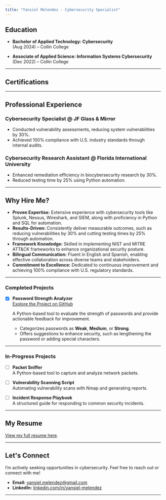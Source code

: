 ```yaml
---
title: "Yansiel Melendez - Cybersecurity Specialist"
---
```


##  Education
- **Bachelor of Applied Technology: Cybersecurity**  
  (Aug 2024) – Collin College  

- **Associate of Applied Science: Information Systems Cybersecurity**  
  (Dec 2022) – Collin College  

---

##  Certifications

<div data-iframe-width="150" data-iframe-height="270" data-share-badge-id="15c4becc-3880-49e4-bcb3-f842ac092a2e" data-share-badge-host="https://www.credly.com"></div>
<script type="text/javascript" async src="//cdn.credly.com/assets/utilities/embed.js"></script>
<div data-iframe-width="150" data-iframe-height="270" data-share-badge-id="17a3198c-d3fe-4459-9866-56d80b39760b" data-share-badge-host="https://www.credly.com"></div>
<script type="text/javascript" async src="//cdn.credly.com/assets/utilities/embed.js"></script>

---

##  Professional Experience
### Cybersecurity Specialist @ JF Glass & Mirror
- Conducted vulnerability assessments, reducing system vulnerabilities by 30%.
- Achieved 100% compliance with U.S. industry standards through internal audits.

### Cybersecurity Research Assistant @ Florida International University
- Enhanced remediation efficiency in biocybersecurity research by 30%.
- Reduced testing time by 25% using Python automation.

---

##  Why Hire Me?
- **Proven Expertise:** Extensive experience with cybersecurity tools like Splunk, Nessus, Wireshark, and SIEM, along with proficiency in Python and SQL for automation.
- **Results-Driven:** Consistently deliver measurable outcomes, such as reducing vulnerabilities by 30% and cutting testing times by 25% through automation.
- **Framework Knowledge:** Skilled in implementing NIST and MITRE ATT&CK frameworks to enhance organizational security posture.
- **Bilingual Communication:** Fluent in English and Spanish, enabling effective collaboration across diverse teams and stakeholders.
- **Commitment to Excellence:** Dedicated to continuous improvement and achieving 100% compliance with U.S. regulatory standards.

---

###  Completed Projects

- [x] **Password Strength Analyzer**  
  [Explore the Project on GitHub](https://github.com/YMQSec/Projects/tree/b8bada10141da424373e9129bd34b643b611b96c/Password%20Strength%20Analyzer)

  A Python-based tool to evaluate the strength of passwords and provide actionable feedback for improvement.  
  - Categorizes passwords as **Weak**, **Medium**, or **Strong**.
  - Offers suggestions to enhance security, such as lengthening the password or adding special characters.

---

###  In-Progress Projects 

- [ ] **Packet Sniffer**  
  A Python-based tool to capture and analyze network packets.

- [ ] **Vulnerability Scanning Script**  
  Automating vulnerability scans with Nmap and generating reports.

- [ ] **Incident Response Playbook**  
  A structured guide for responding to common security incidents.

---

##  My Resume
[View my full resume here](Resume/Yansiel_Melendez_Resume.pdf).

---

##  Let's Connect
I’m actively seeking opportunities in cybersecurity. Feel free to reach out or connect with me!
- **Email:** [yansiel.melendez@gmail.com](mailto:yansiel.melendez@gmail.com)
- **LinkedIn:** [linkedin.com/in/yansiel-melendez](https://www.linkedin.com/in/yansiel-melendez)

---
